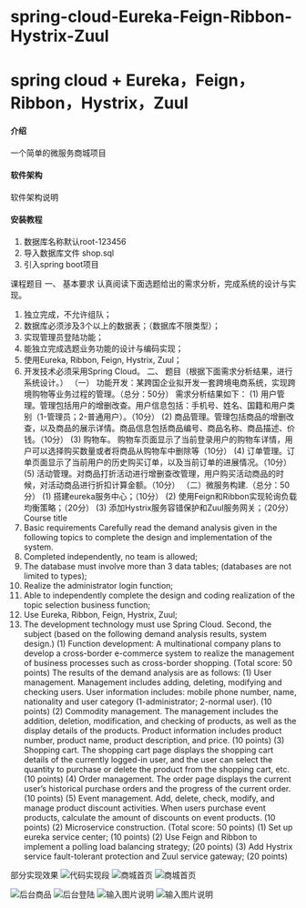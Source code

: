 # spring-cloud-Eureka-Feign-Ribbon-Hystrix-Zuul
# spring cloud + Eureka，Feign，Ribbon，Hystrix，Zuul

#### 介绍
一个简单的微服务商城项目

#### 软件架构
软件架构说明


#### 安装教程

1.  数据库名称默认root-123456
2.  导入数据库文件 shop.sql
3.  引入spring boot项目


课程题目
一、	基本要求
   认真阅读下面选题给出的需求分析，完成系统的设计与实现。
1.	独立完成，不允许组队；
2.	数据库必须涉及3个以上的数据表；（数据库不限类型）；
3.	实现管理员登陆功能；
4.	能独立完成选题业务功能的设计与编码实现；
5.	使用Eureka, Ribbon, Feign, Hystrix, Zuul；
6.	开发技术必须采用Spring Cloud。
二、	题目（根据下面需求分析结果，进行系统设计。）
（一） 功能开发：某跨国企业拟开发一套跨境电商系统，实现跨境购物等业务过程的管理。（总分：50分）
需求分析结果如下：
(1) 用户管理。管理包括用户的增删改查。用户信息包括：手机号、姓名、国籍和用户类别（1-管理员；2-普通用户）。（10分）
(2) 商品管理。管理包括商品的增删改查，以及商品的展示详情。商品信息包括商品编号、商品名称、商品描述、价钱。（10分）
(3) 购物车。 购物车页面显示了当前登录用户的购物车详情，用户可以选择购买数量或者将商品从购物车中删除等（10分）
(4) 订单管理。订单页面显示了当前用户的历史购买订单，以及当前订单的进展情况。（10分）
(5) 活动管理。对商品打折活动进行增删查改管理，用户购买活动商品的时候，对活动商品进行折扣计算金额。（10分）
（二）微服务构建.（总分：50分）
(1) 搭建eureka服务中心；（10分）
(2) 使用Feign和Ribbon实现轮询负载均衡策略；（20分）
(3) 添加Hystrix服务容错保护和Zuul服务网关；（20分）
Course title
1. Basic requirements
   Carefully read the demand analysis given in the following topics to complete the design and implementation of the system.
1. Completed independently, no team is allowed;
2. The database must involve more than 3 data tables; (databases are not limited to types);
3. Realize the administrator login function;
4. Able to independently complete the design and coding realization of the topic selection business function;
5. Use Eureka, Ribbon, Feign, Hystrix, Zuul;
6. The development technology must use Spring Cloud.
Second, the subject (based on the following demand analysis results, system design.)
(1) Function development: A multinational company plans to develop a cross-border e-commerce system to realize the management of business processes such as cross-border shopping. (Total score: 50 points)
The results of the demand analysis are as follows:
(1) User management. Management includes adding, deleting, modifying and checking users. User information includes: mobile phone number, name, nationality and user category (1-administrator; 2-normal user). (10 points)
(2) Commodity management. The management includes the addition, deletion, modification, and checking of products, as well as the display details of the products. Product information includes product number, product name, product description, and price. (10 points)
(3) Shopping cart. The shopping cart page displays the shopping cart details of the currently logged-in user, and the user can select the quantity to purchase or delete the product from the shopping cart, etc. (10 points)
(4) Order management. The order page displays the current user’s historical purchase orders and the progress of the current order. (10 points)
(5) Event management. Add, delete, check, modify, and manage product discount activities. When users purchase event products, calculate the amount of discounts on event products. (10 points)
(2) Microservice construction. (Total score: 50 points)
(1) Set up eureka service center; (10 points)
(2) Use Feign and Ribbon to implement a polling load balancing strategy; (20 points)
(3) Add Hystrix service fault-tolerant protection and Zuul service gateway; (20 points)

部分实现效果
![代码实现段](https://images.gitee.com/uploads/images/2021/0622/173359_76e7f13e_5479964.png "屏幕截图.png")
![商城首页](https://images.gitee.com/uploads/images/2021/0622/173434_dc0b3106_5479964.png "屏幕截图.png")
![商城首页](https://images.gitee.com/uploads/images/2021/0622/173446_a39c7fa7_5479964.png "屏幕截图.png")


![后台商品](https://images.gitee.com/uploads/images/2021/0622/173501_e08e6762_5479964.png "屏幕截图.png")
![后台登陆](https://images.gitee.com/uploads/images/2021/0622/173601_750de507_5479964.png "屏幕截图.png")
![输入图片说明](https://images.gitee.com/uploads/images/2021/0622/173610_96499aed_5479964.png "屏幕截图.png")
![输入图片说明](https://images.gitee.com/uploads/images/2021/0622/173613_06a22670_5479964.png "屏幕截图.png")

